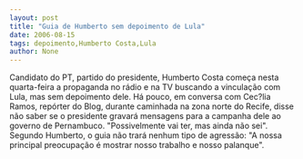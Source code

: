 ```yaml
---
layout: post
title: "Guia de Humberto sem depoimento de Lula"
date: 2006-08-15
tags: depoimento,Humberto Costa,Lula
author: None
---
```


Candidato do PT, partido do presidente, Humberto Costa começa nesta quarta-feira a propaganda no rádio e na TV buscando a vinculação com Lula, mas sem depoimento dele.
Há pouco, em conversa com Cec?lia Ramos, repórter do Blog, durante caminhada na zona norte do Recife, disse não saber se o presidente gravará mensagens para a campanha dele ao governo de Pernambuco. \"Possivelmente vai ter, mas ainda não sei\".
Segundo Humberto, o guia&nbsp;não trará nenhum tipo de agressão: \"A nossa principal preocupação é mostrar nosso trabalho e nosso palanque\". 